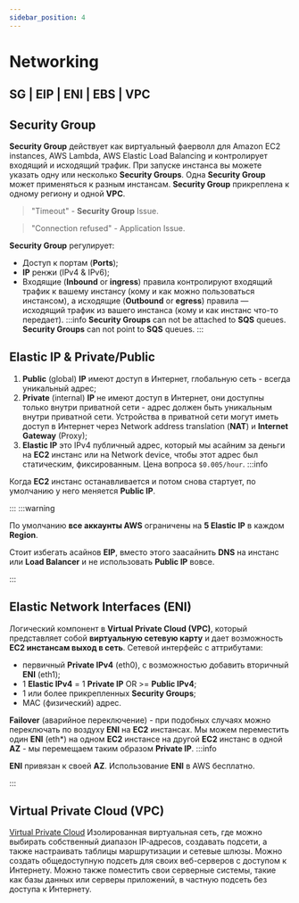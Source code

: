 ```yaml
---
sidebar_position: 4
---
```


# Networking

## SG | EIP | ENI | EBS | VPC

## Security Group
**Security Group** действует как виртуальный фаерволл для Amazon EC2 instances, AWS Lambda, AWS Elastic Load Balancing и контролирует входящий и исходящий трафик. При запуске инстанса вы можете указать одну или несколько **Security Groups**. Одна **Security Group** может применяться к разным инстансам. **Security Group** прикреплена к одному региону и одной **VPC**.
> "Timeout" - **Security Group** Issue.

> "Connection refused" - Application Issue.

**Security Group** регулирует:
- Доступ к портам (**Ports**);
- **IP** ренжи (IPv4 & IPv6);
- Входящие (**Inbound** or **ingress**) правила контролируют входящий трафик к вашему инстансу (кому и как можно пользоваться инстансом), а исходящие (**Outbound** or **egress**) правила — исходящий трафик из вашего инстанса (кому и как инстанс что-то передает).
:::info
**Security Groups** can not be attached to **SQS** queues.
**Security Groups** can not point to **SQS** queues.
:::

## Elastic IP & Private/Public
1. **Public** (global) **IP** имеют доступ в Интернет, глобальную сеть - всегда уникальный адрес;
2. **Private** (internal) **IP** не имеют доступ в Интернет, они доступны только внутри приватной сети - адрес должен быть уникальным внутри приватной сети. Устройства в приватной сети могут иметь доступ в Интернет через Network address translation (**NAT**) и **Internet Gateway** (Proxy);
3. **Elastic IP** это IPv4 публичный адрес, который мы асайним за деньги на **EC2** инстанс или на Network device, чтобы этот адрес был статическим, фиксированным. Цена вопроса `$0.005/hour`.
:::info

Когда **EC2** инстанс останавливается и потом снова стартует, по умолчанию у него меняется **Public IP**.

:::
:::warning

По умолчанию **все аккаунты AWS** ограничены на **5 Elastic IP** в каждом **Region**. 

Стоит избегать асайнов **EIP**, вместо этого заасайнить **DNS** на инстанс или **Load Balancer** и не использовать **Public IP** вовсе.

:::

## Elastic Network Interfaces (ENI)
Логический компонент в **Virtual Private Cloud (VPC)**, который представляет собой **виртуальную сетевую карту** и дает возможность **EC2 инстансам выход в сеть**. Сетевой интерфейс с аттрибутами:
- первичный **Private IPv4** (eth0), с возможностью добавить вторичный **ENI** (eth1);
- 1 **Elastic IPv4** = 1 **Private IP** OR >= **Public IPv4**;
- 1 или более прикрепленных **Security Groups**;
- MAC (физический) адрес.

**Failover** (аварийное переключение) - при подобных случаях можно переключать по воздуху **ENI** на **EC2** инстансах. Мы можем переместить один **ENI** (eth*) на одном **EC2** инстансе на другой **EC2** инстанс в одной **AZ** - мы перемещаем таким образом **Private IP**.
:::info

**ENI** привязан к своей **AZ**. Использование **ENI** в AWS бесплатно. 

:::



## Virtual Private Cloud (VPC)
[Virtual Private Cloud](https://andreasblaze.github.io/aws/vpc)
Изолированная виртуальная сеть, где можно выбирать собственный диапазон IP‑адресов, создавать подсети, а также настраивать таблицы маршрутизации и сетевые шлюзы. Можно создать общедоступную подсеть для своих веб-серверов с доступом к Интернету. Можно также поместить свои серверные системы, такие как базы данных или серверы приложений, в частную подсеть без доступа к Интернету.